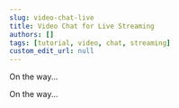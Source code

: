 ```yaml
---
slug: video-chat-live
title: Video Chat for Live Streaming
authors: []
tags: [tutorial, video, chat, streaming]
custom_edit_url: null
---
```


On the way...

<!--truncate-->

On the way...